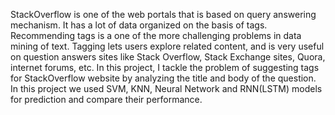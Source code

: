 StackOverflow is one of the web portals that is based
on query answering mechanism. It has a lot of data organized on
the basis of tags. Recommending tags is a one of the more
challenging problems in data mining of text. Tagging lets users
explore related content, and is very useful on question answers
sites like Stack Overflow, Stack Exchange sites, Quora, internet
forums, etc. In this project, I tackle the problem of suggesting
tags for StackOverflow website by analyzing the title and body of
the question. In this project we used SVM, KNN, Neural
Network and RNN(LSTM) models for prediction and compare
their performance.
